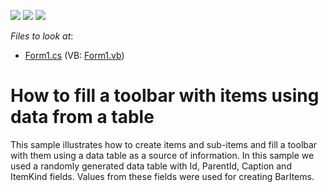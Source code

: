 <!-- default badges list -->
![](https://img.shields.io/endpoint?url=https://codecentral.devexpress.com/api/v1/VersionRange/128616889/13.1.4%2B)
[![](https://img.shields.io/badge/Open_in_DevExpress_Support_Center-FF7200?style=flat-square&logo=DevExpress&logoColor=white)](https://supportcenter.devexpress.com/ticket/details/E2741)
[![](https://img.shields.io/badge/📖_How_to_use_DevExpress_Examples-e9f6fc?style=flat-square)](https://docs.devexpress.com/GeneralInformation/403183)
<!-- default badges end -->
<!-- default file list -->
*Files to look at*:

* [Form1.cs](./CS/BarsMenuFromDataTable/Form1.cs) (VB: [Form1.vb](./VB/BarsMenuFromDataTable/Form1.vb))
<!-- default file list end -->
# How to fill a toolbar with items using data from a table


<p>This sample illustrates how to create items and sub-items and fill a toolbar with them using a data table as a source of information. In this sample we used  a randomly generated data table with Id, ParentId, Caption and ItemKind fields. Values from these fields were used for creating BarItems.</p>

<br/>


